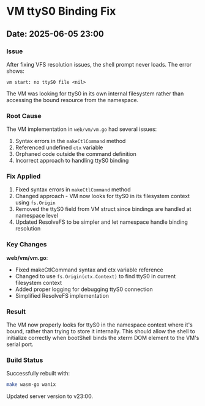 # VM ttyS0 Binding Fix
## Date: 2025-06-05 23:00

### Issue
After fixing VFS resolution issues, the shell prompt never loads. The error shows:
```
vm start: no ttyS0 file <nil>
```

The VM was looking for ttyS0 in its own internal filesystem rather than accessing the bound resource from the namespace.

### Root Cause
The VM implementation in `web/vm/vm.go` had several issues:
1. Syntax errors in the `makeCtlCommand` method
2. Referenced undefined `ctx` variable
3. Orphaned code outside the command definition
4. Incorrect approach to handling ttyS0 binding

### Fix Applied
1. Fixed syntax errors in `makeCtlCommand` method
2. Changed approach - VM now looks for ttyS0 in its filesystem context using `fs.Origin`
3. Removed the ttyS0 field from VM struct since bindings are handled at namespace level
4. Updated ResolveFS to be simpler and let namespace handle binding resolution

### Key Changes

**web/vm/vm.go**:
- Fixed makeCtlCommand syntax and ctx variable reference
- Changed to use `fs.Origin(ctx.Context)` to find ttyS0 in current filesystem context
- Added proper logging for debugging ttyS0 connection
- Simplified ResolveFS implementation

### Result
The VM now properly looks for ttyS0 in the namespace context where it's bound, rather than trying to store it internally. This should allow the shell to initialize correctly when bootShell binds the xterm DOM element to the VM's serial port.

### Build Status
Successfully rebuilt with:
```bash
make wasm-go wanix
```
Updated server version to v23:00.